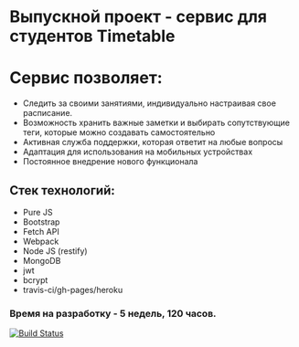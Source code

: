 # Выпускной проект - сервис для студентов Timetable
# Сервис позволяет:
- Следить за своими занятиями, индивидуально настраивая свое расписание. 
- Возможность хранить важные заметки и выбирать сопутствующие теги, которые можно создавать самостоятельно
- Активная служба поддержки, которая ответит на любые вопросы
- Адаптация для использования на мобильных устройствах
- Постоянное внедрение нового функционала

## Стек технологий:
- Pure JS
- Bootstrap
- Fetch API
- Webpack
- Node JS (restify)
- MongoDB
- jwt
- bcrypt
- travis-ci/gh-pages/heroku

### Время на разработку - 5 недель, 120 часов. 

[![Build Status](https://travis-ci.org/Eeenkeeei/timetable.svg?branch=master)](https://travis-ci.org/Eeenkeeei/timetable)
